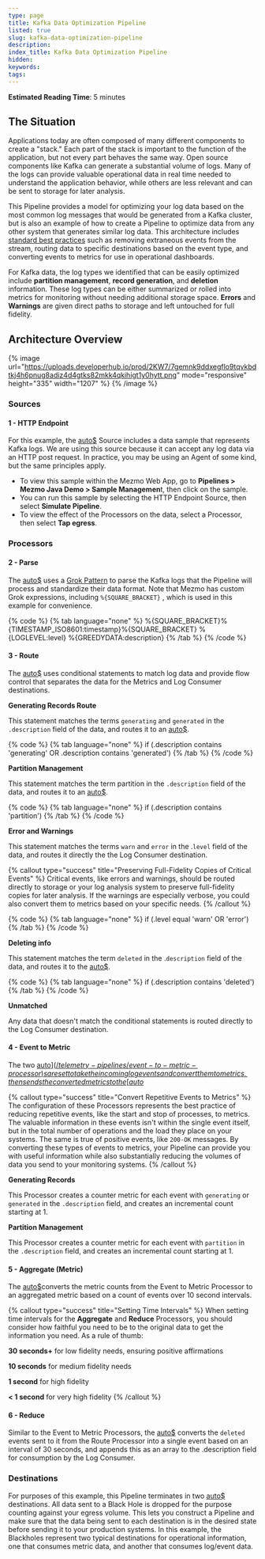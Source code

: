 ```yaml
---
type: page
title: Kafka Data Optimization Pipeline
listed: true
slug: kafka-data-optimization-pipeline
description: 
index_title: Kafka Data Optimization Pipeline
hidden: 
keywords: 
tags: 
---
```


**Estimated Reading Time**: 5 minutes

## The Situation

Applications today are often composed of many different components to create a "stack." Each part of the stack is important to the function of the application, but not every part behaves the same way. Open source components like Kafka can generate a substantial volume of logs. Many of the logs can provide valuable operational data in real time needed to understand the application behavior, while others are less relevant and can be sent to storage for later analysis.

This Pipeline provides a model for optimizing your log data based on the most common log messages that would be generated from a Kafka cluster, but is also an example of how to create a Pipeline to optimize data from any other system that generates similar log data. This architecture includes [standard best practices](/practioner-guide-data-optimization/optimize-your-observability-data-in-five-steps) such as removing extraneous events from the stream, routing data to specific destinations based on the event type, and converting events to metrics for use in operational dashboards.

For Kafka data, the log types we identified that can be easily optimized include **partition management**, **record generation**, and **deletion** information. These log types can be either summarized or rolled into metrics for monitoring without needing additional storage space. **Errors** and **Warnings** are given direct paths to storage and left untouched for full fidelity.

## Architecture Overview

{% image url="https://uploads.developerhub.io/prod/2KW7/7gemnk9ddxegflo9tqvkbdtkj4h6pnug8adiz4d4gtks82mkk4qkihigt1y0hytt.png" mode="responsive" height="335" width="1207" %}
{% /image %}

### Sources

#### 1 - HTTP Endpoint

For this example, the [auto$](/telemetry-pipelines/http-destination) Source includes a data sample that represents Kafka logs. We are using this source because it can accept any log data via an HTTP post request. In practice, you may be using an Agent of some kind, but the same principles apply.

- To view this sample within the Mezmo Web App, go to **Pipelines &gt; Mezmo Java Demo &gt; Sample Managemen**t, then click on the sample.
- You can run this sample by selecting the HTTP Endpoint Source, then select **Simulate Pipeline**.
- To view the effect of the Processors on the data, select a Processor, then select **Tap egress**.

### Processors

#### 2 - Parse

The [auto$](/telemetry-pipelines/parse-processor) uses a [Grok Pattern](/telemetry-pipelines/using-grok-to-parse) to parse the Kafka logs that the Pipeline will process and standardize their data format. Note that Mezmo has custom Grok expressions, including `%{SQUARE_BRACKET}` , which is used in this example for convenience.

{% code %}
{% tab language="none" %}
%{SQUARE_BRACKET}%{TIMESTAMP_ISO8601:timestamp}%{SQUARE_BRACKET} %{LOGLEVEL:level} %{GREEDYDATA:description}
{% /tab %}
{% /code %}

#### 3 - Route

The [auto$](/telemetry-pipelines/route-processor) uses conditional statements to match log data and provide flow control that separates the data for the Metrics and Log Consumer destinations.

**Generating Records Route**

This statement matches the terms `generating` and `generated` in the `.description` field of the data, and routes it to an [auto$](/telemetry-pipelines/event-to-metric-processor).

{% code %}
{% tab language="none" %}
if (.description contains 'generating' OR .description contains 'generated')
{% /tab %}
{% /code %}

**Partition Management**

This statement matches the term partition in the `.description` field of the data, and routes it to an [auto$](/telemetry-pipelines/event-to-metric-processor).

{% code %}
{% tab language="none" %}
if (.description contains 'partition')
{% /tab %}
{% /code %}

**Error and Warnings**

This statement matches the terms `warn` and `error` in the .`level` field of the data, and routes it directly the the Log Consumer destination.

{% callout type="success" title="Preserving Full-Fidelity Copies of Critical Events" %}
Critical events, like errors and warnings, should be routed directly to storage or your log analysis system to preserve full-fidelity copies for later analysis. If the warnings are especially verbose, you could also convert them to metrics based on your specific needs.
{% /callout %}

{% code %}
{% tab language="none" %}
if (.level equal 'warn' OR 'error')
{% /tab %}
{% /code %}

**Deleting info**

This statement matches the term `deleted` in the .`description` field of the data, and routes it to the [auto$](/telemetry-pipelines/reduce-processor).

{% code %}
{% tab language="none" %}
if (.description contains 'deleted')
{% /tab %}
{% /code %}

**Unmatched**

Any data that doesn't match the conditional statements is routed directly to the Log Consumer destination.

#### 4 - Event to Metric

The two [auto$](/telemetry-pipelines/event-to-metric-processor)s are set to take the incoming log events and convert them to metrics, then sends the converted metrics to the [auto$](/telemetry-pipelines/aggregate-processor)

{% callout type="success" title="Convert Repetitive Events to Metrics" %}
The configuration of these Processors represents the best practice of reducing repetitive events, like the start and stop of processes, to metrics. The valuable information in these events isn't within the single event itself, but in the total number of operations and the load they place on your systems. The same is true of positive events, like `200-OK` messages. By converting these types of events to metrics, your Pipeline can provide you with useful information while also substantially reducing the volumes of data you send to your monitoring systems.
{% /callout %}

**Generating Records**

This Processor creates a counter metric for each event with `generating` or `generated` in the `.description` field, and creates an incremental count starting at 1.

**Partition Management**

This Processor creates a counter metric for each event with `partition` in the `.description` field, and creates an incremental count starting at 1.

#### 5 - Aggregate (Metric)

The [auto$](/telemetry-pipelines/aggregate-processor)converts the metric counts from the Event to Metric Processor to an aggregated metric based on a count of events over 10 second intervals.

{% callout type="success" title="Setting Time Intervals" %}
When setting time intervals for the **Aggregate** and **Reduce** Processors, you should consider how faithful you need to be to the original data to get the information you need. As a rule of thumb:

**30 seconds+** for low fidelity needs, ensuring positive affirmations

**10 seconds** for medium fidelity needs

**1 second** for high fidelity

**&lt; 1 second** for very high fidelity
{% /callout %}

#### 6 - Reduce

Similar to the Event to Metric Processors, the [auto$](/telemetry-pipelines/reduce-processor) converts the `deleted` events sent to it from the Route Processor into a single event based on an interval of 30 seconds, and appends this as an array to the .description field for consumption by the Log Consumer.

### Destinations

For purposes of this example, this Pipeline terminates in two [auto$](/telemetry-pipelines/blackhole-destination) destinations. All data sent to a Black Hole is dropped for the purpose counting against your egress volume. This lets you construct a Pipeline and make sure that the data being sent to each destination is in the desired state before sending it to your production systems. In this example, the Blackholes represent two typical destinations for operational information, one that consumes metric data, and another that consumes log/event data.